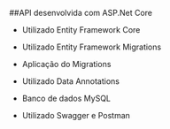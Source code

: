 ##API desenvolvida com ASP.Net Core

- Utilizado Entity Framework Core

- Utilizado Entity Framework Migrations

- Aplicação do Migrations

- Utilizado Data Annotations

- Banco de dados MySQL

- Utilizado Swagger e Postman
